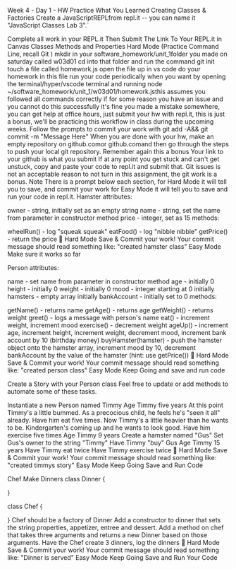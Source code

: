 Week 4 - Day 1 - HW
Practice What You Learned
Creating Classes & Factories
Create a JavaScriptREPLfrom repl.it -- you can name it "JavaScript Classes Lab 3".`

Complete all work in your REPL.it
Then Submit The Link To Your REPL.it in Canvas
Classes Methods and Properties
Hard Mode (Practice Command Line, recall Git )
mkdir in your software_homework/unit_1folder you made on saturday called w03d01
cd into that folder and run the command git init
touch a file called homework.js
open the file up in vs code
do your homework in this file
run your code periodically when you want by opening the terminal/hyper/vscode terminal and running node ~/software_homework/unit_1/w03d01/homework.jsthis assumes you followed all commands correctly
if for some reason you have an issue and you cannot do this successfully it's fine you made a mistake somewhere, you can get help at office hours, just submit your hw with repl.it, this is just a bonus, we'll be practicing this workflow in class during the upcoming weeks.
Follow the prompts to commit your work with git add -A&& git commit -m "Message Here"
When you are done with your hw, make an empty repository on github.comor github.comand then go through the steps to push your local git repository.
Remember again this a bonus
Your link to your github is what you submit
If at any point you get stuck and can't get unstuck, copy and paste your code to repl.it and submit that.
Git issues is not an acceptable reason to not turn in this assignment, the git work is a bonus.
Note
There is a prompt below each section, for Hard Mode it will tell you to save, and commit your work for Easy Mode it will tell you to save and run your code in repl.it.
Hamster
attributes:

owner - string, initially set as an empty string
name - string, set the name from parameter in constructor method
price - integer, set as 15
methods:

wheelRun() - log "squeak squeak"
eatFood() - log "nibble nibble"
getPrice() - return the price
🔴 Hard Mode Save & Commit your work!
Your commit message should read something like:
"created hamster class"
Easy Mode Make sure it works so far

Person
attributes:

name - set name from parameter in constructor method
age - initially 0
height - initially 0
weight - initially 0
mood - integer starting at 0 initially
hamsters - empty array initially
bankAccount - initially set to 0
methods:

getName() - returns name
getAge() - returns age
getWeight() - returns weight
greet() - logs a message with person's name
eat() - increment weight, increment mood
exercise() - decrement weight
ageUp() - increment age, increment height, increment weight, decrement mood, increment bank account by 10 (birthday money)
buyHamster(hamster) - push the hamster object onto the hamster array, increment mood by 10, decrement bankAccount by the value of the hamster (hint: use getPrice())
🔴 Hard Mode Save & Commit your work!
Your commit message should read something like:
"created person class"
Easy Mode Keep Going and save and run code

Create a Story with your Person class
Feel free to update or add methods to automate some of these tasks.

Instantiate a new Person named Timmy
Age Timmy five years
At this point Timmy's a little bummed. As a precocious child, he feels he's "seen it all" already. Have him eat five times.
Now Timmy's a little heavier than he wants to be. Kindergarten's coming up and he wants to look good. Have him exercise five times
Age Timmy 9 years
Create a hamster named "Gus"
Set Gus's owner to the string "Timmy"
Have Timmy "buy" Gus
Age Timmy 15 years
Have Timmy eat twice
Have Timmy exercise twice
🔴 Hard Mode Save & Commit your work!
Your commit message should read something like:
"created timmys story" Easy Mode Keep Going Save and Run Code

Chef Make Dinners
class Dinner {

}

class Chef {

}
Chef should be a factory of Dinner
Add a constructor to dinner that sets the string properties, appetizer, entree and dessert.
Add a method on chef that takes three arguments and returns a new Dinner based on those arguments.
Have the Chef create 3 dinners, log the dinners
🔴 Hard Mode Save & Commit your work!
Your commit message should read something like:
"Dinner is served" Easy Mode Keep Going Save and Run Your Code